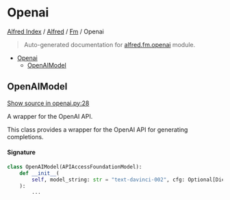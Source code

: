 # Openai

[Alfred Index](../../README.md#alfred-index) /
[Alfred](../index.md#alfred) /
[Fm](./index.md#fm) /
Openai

> Auto-generated documentation for [alfred.fm.openai](../../../alfred/fm/openai.py) module.

- [Openai](#openai)
  - [OpenAIModel](#openaimodel)

## OpenAIModel

[Show source in openai.py:28](../../../alfred/fm/openai.py#L28)

A wrapper for the OpenAI API.

This class provides a wrapper for the OpenAI API for generating completions.

#### Signature

```python
class OpenAIModel(APIAccessFoundationModel):
    def __init__(
        self, model_string: str = "text-davinci-002", cfg: Optional[Dict] = None
    ):
        ...
```


